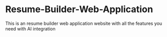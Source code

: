 # Resume-Builder-Web-Application
This is an resume builder web application website with all the features you need with AI integration
